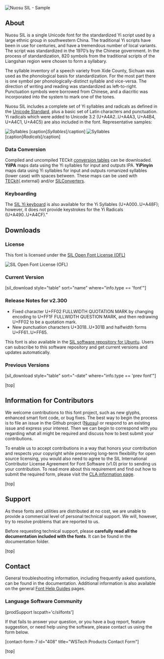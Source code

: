 
<img class='fullsize' alt='Nuosu SIL - Sample' src='https://software.sil.org/wp/wp-content/uploads/2019/03/silyisample.png' />
<!-- [caption]<em>Nuosu SIL</em>[/caption] -->

<h2 id="about">About</h2>

Nuosu SIL is a single Unicode font for the standardized Yi script used by a large ethnic group in southwestern China. The traditional Yi scripts have been in use for centuries, and have a tremendous number of local variants. The script was standardized in the 1970’s by the Chinese government. In the process of standardization, 820 symbols from the traditional scripts of the Liangshan region were chosen to form a syllabary.

The syllable inventory of a speech variety from Xide County, Sichuan was used as the phonological basis for standardization. For the most part there is one symbol per phonologically-distinct syllable and vice-versa. The direction of writing and reading was standardized as left-to-right. Punctuation symbols were borrowed from Chinese, and a diacritic was incorporated into the system to mark one of the tones.

Nuosu SIL includes a complete set of Yi syllables and radicals as defined in the [Unicode Standard](https://www.unicode.org/), plus a basic set of Latin characters and punctuation. Yi radicals which were added to Unicode 3.2 (U+A4A2..U+A4A3, U+A4B4, U+A4C1, U+A4C5) are also included in the font. Representative samples:

<img class='fullsize' alt='Syllables' src='https://software.sil.org/wp/wp-content/uploads/2019/03/silyisyl.png' />
[caption]<em>Syllables</em>[/caption]

<img class='fullsize' alt='Syllables' src='https://software.sil.org/wp/wp-content/uploads/2019/03/silyirad.png' />
[caption]<em>Radicals</em>[/caption]

### Data Conversion

Compiled and uncompiled TECkit [conversion tables](https://github.com/silnrsi/wsresources/tree/master/langs/i/ii-Yiii/mappings) can be downloaded. **YiIPA** maps data using the Yi syllables for input and outputs IPA. **YiPinyin** maps data using Yi syllables for input and outputs romanized syllables (lower case) with spaces between. These maps can be used with [TECkit](https://software.sil.org/teckit/){.external} and/or [SILConverters](https://software.sil.org/silconverters/).

### Keyboarding

The [SIL Yi keyboard](https://keyman.com/keyboards/sil_yi) is also available for the Yi Syllables (U+A000..U+A48F); however, it does not provide keystrokes for the Yi Radicals (U+A490..U+A4CF)."

<h2 id="downloads">Downloads</h2>

### License

This font is licensed under the [SIL Open Font License (OFL)](https://scripts.sil.org/OFL)

<img class='fullsize' alt='SIL Open Font License (OFL)' src='https://software.sil.org/wp/wp-content/uploads/2019/03/OFL_logo_rect_color.png' />

### Current Version

[sil_download style="table" sort="name" where="info.type == 'font'"]

### Release Notes for v2.300

- Fixed character U+FF02 FULLWIDTH QUOTATION MARK by changing encoding to U+FF1F FULLWIDTH QUESTION MARK, and then redrawing U+FF02 to be a quotation mark.
- New punctuation characters U+3018..U+301B and halfwidth forms U+FF61..U+FF65.

This font is also available in the <a href="https://packages.sil.org">SIL software repository for Ubuntu</a>. Users can subscribe to this software repository and get current versions and updates automatically.

### Previous Versions

[sil_download style="table" sort="-date" where="info.type == 'prev font'"]

[top]

## Information for Contributors

We welcome contributions to this font project, such as new glyphs, enhanced smart font code, or bug fixes. The best way to begin the process is to file an issue in the Github project ([Nuosu](https://github.com/silnrsi/font-nuosu)) or respond to an existing issue and express your interest. Then we can begin to correspond with you regarding what all might be required and discuss how to best submit your contributions.

To enable us to accept contributions in a way that honors your contribution and respects your copyright while preserving long-term flexibility for open source licensing, you would also need to agree to the SIL International Contributor License Agreement for Font Software (v1.0) prior to sending us your contribution. To read more about this requirement and find out how to submit the required form, please visit the [CLA information page](https://software.sil.org/fontcla).

[top]

<h2 id="support">Support</h2>

As these fonts and utilities are distributed at no cost, we are unable to provide a commercial level of personal technical support. We will, however, try to resolve problems that are reported to us.

Before requesting technical support, please **carefully read all the documentation included with the fonts**. It can be found in the documentation folder.

[top]

<h2 id="contact">Contact</h2>

General troubleshooting information, including frequently asked questions, can be found in the documentation. Additional information is also available on the general [Font Help Guides](https://software.sil.org/fonts/guides/) pages.

### Language Software Community

[prodSupport lscpath='c/silfonts']

If that fails to answer your question, or you have a bug report, feature suggestion, or need help using the software, please contact us using the form below.

[contact-form-7 id="408" title="WSTech Products Contact Form"]

[top]
